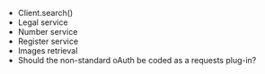* Client.search()
* Legal service
* Number service
* Register service
* Images retrieval
* Should the non-standard oAuth be coded as a requests plug-in?
